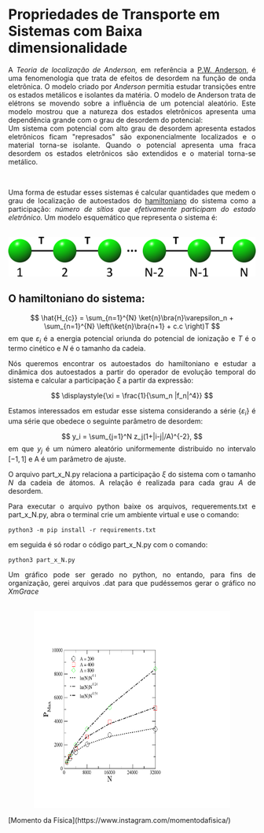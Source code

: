 # Propriedades de Transporte em Sistemas com Baixa dimensionalidade

<div style="text-align: justify">
<p>
A <em>Teoria de localização de Anderson,</em> em referência a <a class="gat" href="https://pt.wikipedia.org/wiki/Philip_Warren_Anderson" title="P.W. Anderson" data-cat="related-question">P.W. Anderson</a>, é uma fenomenologia que trata de efeitos de desordem na função de onda eletrônica. O modelo criado por <em> Anderson</em> permitia estudar transições entre os estados metálicos e isolantes da matéria. O modelo de Anderson trata de elétrons se movendo sobre a influência de um potencial aleatório. Este modelo mostrou que a natureza dos estados eletrônicos apresenta uma dependência grande com o grau de desordem do potencial: <br>
Um sistema com potencial com alto grau de desordem apresenta estados eletrônicos ficam "represados" são exponencialmente localizados e o material torna-se isolante. Quando o potencial apresenta uma fraca desordem os estados eletrônicos são extendidos e o material torna-se metálico. 
</p><br>
<p>
Uma forma de estudar esses sistemas é calcular quantidades que medem o grau de localização de autoestados do <a class="gat" href="https://pt.wikipedia.org/wiki/Sistema_hamiltoniano" title="sistema hamiltoniano" data-cat="related-question">hamiltoniano</a> do sistema como a participação: <em>número de sítios que efetivamente participam do estado eletrônico.</em> Um modelo esquemático que representa o sistema é:
</p>

<p align="center">
<br>
<img src="img/canalSimples.png"/>
<br>
</p>

## O hamiltoniano do sistema:
<p>

$$
\hat{H_{c}} = \sum_{n=1}^{N} \ket{n}\bra{n}\varepsilon_n + 
     \sum_{n=1}^{N} \left(\ket{n}\bra{n+1} + c.c \right)T
$$
em que  $\varepsilon_i$ é a energia potencial oriunda do potencial de ionização e $T$ é o termo cinético e $N$ é o tamanho da cadeia.
</p>

<p>

Nós queremos encontrar os autoestados do hamiltoniano e estudar a dinâmica dos autoestados a partir do operador de evolução temporal do sistema e calcular a participação $\xi$ a partir da expressão:

$$
\displaystyle{\xi = \frac{1}{\sum_n |f_n|^4}}
$$

</p>

Estamos interessados em estudar esse sistema considerando a série 
$\{\varepsilon_i \}$ é uma série que obedece o seguinte parâmetro de desordem:

$$
y_i = \sum_{j=1}^N z_j(1+|i-j|/A)^{-2},
$$
em que $y_j$ é um número aleatório uniformemente distribuido no intervalo 
$\left[ -1,1 \right]$ e A é um parâmetro de ajuste.

<p>

O arquivo part_x_N.py relaciona a participação $\xi$ do sistema com o tamanho $N$ da cadeia de átomos. A relação é realizada para cada grau $A$ de desordem.
</p>
<p>
Para executar o arquivo python baixe os arquivos, requerements.txt e part_x_N.py, abra o terminal crie um ambiente virtual e use o comando:


```
python3 -m pip install -r requirements.txt
```

em seguida é só rodar o código part_x_N.py com o comando:

```
python3 part_x_N.py
```
Um gráfico pode ser gerado no python, no entando, para fins de organização, gerei arquivos .dat para que pudéssemos gerar o gráfico no *XmGrace*

<p align="center">
<br>
<img src="img/part_x_n.png" width=400  height="400"/>
<br>
</p>
</p>
</div>
[Momento da Física](https://www.instagram.com/momentodafisica/)
